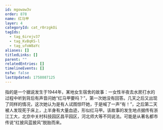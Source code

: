 ```yaml
---
id: mgowaw3v
order: 878
name: 红马甲
layer: 4
categoryId: cat_r0rzgkOi
tagIds:
  - tag_6irejv37
  - tag_KvBqKS-l
  - tag_ufoW8aYc
aliases: []
titledLinks: []
parent: ""
relatedEntries: []
timelineEvents: []
nsfw: false
lastUpdated: 1758087125
---
```


指的是一个据说发生于1944年，某地女生宿舍的故事：一女性半夜去水房打水的过程中听到背后有声音问她“红马甲要吗？”，第一次她没有回答。几天之后又出现了同样的情况，这次她认为是有人试图惊吓她，于是喊了一声“有！”，之后第二天被人发现死于床上，上半身有大量血迹，形似红马甲。该故事的发生地点据传有浙江工大，北京中关村科技园区昌平园区，河北师大等不同说法。可能是从著名都市传说“红披风蓝披风”脱胎而来。